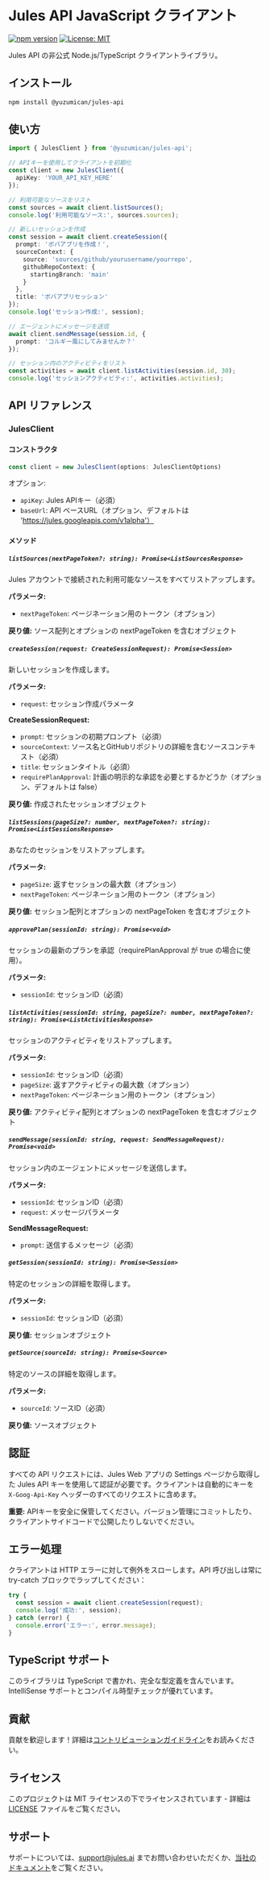 # Jules API JavaScript クライアント

[![npm version](https://badge.fury.io/js/%40jules-ai%2Fjules-api.svg)](https://badge.fury.io/js/%40jules-ai%2Fjules-api)
[![License: MIT](https://img.shields.io/badge/License-MIT-yellow.svg)](https://opensource.org/licenses/MIT)

Jules API の非公式 Node.js/TypeScript クライアントライブラリ。

## インストール

```bash
npm install @yuzumican/jules-api
```

## 使い方

```typescript
import { JulesClient } from '@yuzumican/jules-api';

// APIキーを使用してクライアントを初期化
const client = new JulesClient({
  apiKey: 'YOUR_API_KEY_HERE'
});

// 利用可能なソースをリスト
const sources = await client.listSources();
console.log('利用可能なソース:', sources.sources);

// 新しいセッションを作成
const session = await client.createSession({
  prompt: 'ボバアプリを作成！',
  sourceContext: {
    source: 'sources/github/yourusername/yourrepo',
    githubRepoContext: {
      startingBranch: 'main'
    }
  },
  title: 'ボバアプリセッション'
});
console.log('セッション作成:', session);

// エージェントにメッセージを送信
await client.sendMessage(session.id, {
  prompt: 'コルギー風にしてみませんか？'
});

// セッション内のアクティビティをリスト
const activities = await client.listActivities(session.id, 30);
console.log('セッションアクティビティ:', activities.activities);
```

## API リファレンス

### JulesClient

#### コンストラクタ

```typescript
const client = new JulesClient(options: JulesClientOptions)
```

オプション:
- `apiKey`: Jules APIキー（必須）
- `baseUrl`: API ベースURL（オプション、デフォルトは 'https://jules.googleapis.com/v1alpha'）

#### メソッド

##### `listSources(nextPageToken?: string): Promise<ListSourcesResponse>`

Jules アカウントで接続された利用可能なソースをすべてリストアップします。

**パラメータ:**
- `nextPageToken`: ページネーション用のトークン（オプション）

**戻り値:** ソース配列とオプションの nextPageToken を含むオブジェクト

##### `createSession(request: CreateSessionRequest): Promise<Session>`

新しいセッションを作成します。

**パラメータ:**
- `request`: セッション作成パラメータ

**CreateSessionRequest:**
- `prompt`: セッションの初期プロンプト（必須）
- `sourceContext`: ソース名とGitHubリポジトリの詳細を含むソースコンテキスト（必須）
- `title`: セッションタイトル（必須）
- `requirePlanApproval`: 計画の明示的な承認を必要とするかどうか（オプション、デフォルトは false）

**戻り値:** 作成されたセッションオブジェクト

##### `listSessions(pageSize?: number, nextPageToken?: string): Promise<ListSessionsResponse>`

あなたのセッションをリストアップします。

**パラメータ:**
- `pageSize`: 返すセッションの最大数（オプション）
- `nextPageToken`: ページネーション用のトークン（オプション）

**戻り値:** セッション配列とオプションの nextPageToken を含むオブジェクト

##### `approvePlan(sessionId: string): Promise<void>`

セッションの最新のプランを承認（requirePlanApproval が true の場合に使用）。

**パラメータ:**
- `sessionId`: セッションID（必須）

##### `listActivities(sessionId: string, pageSize?: number, nextPageToken?: string): Promise<ListActivitiesResponse>`

セッションのアクティビティをリストアップします。

**パラメータ:**
- `sessionId`: セッションID（必須）
- `pageSize`: 返すアクティビティの最大数（オプション）
- `nextPageToken`: ページネーション用のトークン（オプション）

**戻り値:** アクティビティ配列とオプションの nextPageToken を含むオブジェクト

##### `sendMessage(sessionId: string, request: SendMessageRequest): Promise<void>`

セッション内のエージェントにメッセージを送信します。

**パラメータ:**
- `sessionId`: セッションID（必須）
- `request`: メッセージパラメータ

**SendMessageRequest:**
- `prompt`: 送信するメッセージ（必須）

##### `getSession(sessionId: string): Promise<Session>`

特定のセッションの詳細を取得します。

**パラメータ:**
- `sessionId`: セッションID（必須）

**戻り値:** セッションオブジェクト

##### `getSource(sourceId: string): Promise<Source>`

特定のソースの詳細を取得します。

**パラメータ:**
- `sourceId`: ソースID（必須）

**戻り値:** ソースオブジェクト

## 認証

すべての API リクエストには、Jules Web アプリの Settings ページから取得した Jules API キーを使用して認証が必要です。クライアントは自動的にキーを `X-Goog-Api-Key` ヘッダーのすべてのリクエストに含めます。

**重要:** APIキーを安全に保管してください。バージョン管理にコミットしたり、クライアントサイドコードで公開したりしないでください。

## エラー処理

クライアントは HTTP エラーに対して例外をスローします。API 呼び出しは常に try-catch ブロックでラップしてください：

```typescript
try {
  const session = await client.createSession(request);
  console.log('成功:', session);
} catch (error) {
  console.error('エラー:', error.message);
}
```

## TypeScript サポート

このライブラリは TypeScript で書かれ、完全な型定義を含んでいます。IntelliSense サポートとコンパイル時型チェックが優れています。

## 貢献

貢献を歓迎します！詳細は[コントリビューションガイドライン](../CONTRIBUTING.md)をお読みください。

## ライセンス

このプロジェクトは MIT ライセンスの下でライセンスされています - 詳細は[LICENSE](../LICENSE) ファイルをご覧ください。

## サポート

サポートについては、[support@jules.ai](mailto:support@jules.ai) までお問い合わせいただくか、[当社のドキュメント](https://developers.google.com/jules/api)をご覧ください。
